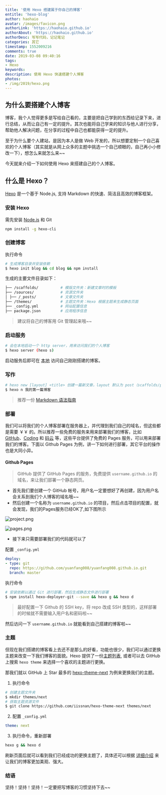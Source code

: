 ```yaml
---
title: '使用 Hexo 搭建属于你自己的博客'
entitle: 'hexo-blog'
author: haohaio
avatar: /images/favicon.png
authorLink: 'https://haohaio.github.io'
authorAbout: 'https://haohaio.github.io'
authorDesc: 写写代码，记记笔记
categories: 其它
timestamp: 1552009216
comments: true
date: 2019-03-08 09:40:16
tags:
- Hexo
keywords: 
description: 使用 Hexo 快速搭建个人博客
photos:
- /img/2019/hexo.png
---
```


## 为什么要搭建个人博客

博客，我个人觉得更多是写给自己看的，主要是把自己学到的东西给记录下来，进行总结，从而让自己有一定的提升。其次也能将自己学来的知识与他人进行分享，帮助他人解决问题，在分享的过程中自己也都能获得一定的提升。

至于为什么要个人建站，是因为本人是做 Web 开发的，所以想要定制一个自己喜欢的个人博客（其实就是从网上众多的主题中挑选一个自己顺眼的，自己再小小修改一下），想怎么来就怎么来~~

今天就来介绍一下如何使用 Hexo 来搭建自己的个人博客。

## 什么是 Hexo？

[Hexo](https://hexo.io/zh-cn/) 是一个基于 Node.js, 支持 Markdown 的快速、简洁且高效的博客框架。

### 安装 Hexo

需先安装 [Node.js](https://github.com/creationix/nvm) 和 Git

```bash
npm install -g hexo-cli
```

### 创建博客

执行命令

```bash
# 生成博客目录并安装依赖
$ hexo init blog && cd blog && npm install
```

生成的主要文件目录如下：

```bash
├── /scaffolds/          # 模版文件夹：新建文章时的模板
├── /sources/            # 资源文件夹
│ ├── /_posts/           # 文章文件夹
├── /themes/             # 主题文件夹：Hexo 根据主题来生成静态页面
├── _config.yml          # 网站配置信息
├── package.json         # 应用程序信息
```

> 建议将自己的博客用 Git 管理起来哦~~

### 启动服务

```bash
# 会在本地启动一个 http server，用来访问我们的个人博客
$ hexo server (hexo s)
```

启动服务后即可在 [本地](localhost:4000) 访问自己刚刚搭建的博客。

### 写作

```bash
# hexo new [layout] <title> 创建一篇新文章，layout 默认为 post（scaffolds/post）
$ hexo n 我的第一篇博客
```

> 推荐一份 [Markdown 语法指南](http://note.youdao.com/iyoudao/?p=2411&vendor=unsilent14)

### 部署

我们可以将我们的个人博客部署在服务器上，并代理到我们自己的域名，但这些都是需要 ￥￥ 的。所以推荐一些免费的服务来用来部署我们的博客，比如 [GitHub](https://github.com/)、[Coding](https://coding.net/) 和 [码云](https://gitee.com/) 等，这些平台提供了免费的 Pages 服务，可以用来部署我们的博客。下面以 Github Pages 为例，讲一下如何进行部署，其它平台的操作也是大同小异。

#### Github Pages

> GitHub 提供了 GitHub Pages 的服务，免费提供 `username.github.io` 的域名，来让我们部署一个静态网页。

- 首先我们要创建一个 GitHub 帐号，用户名一定要想好了再创建，因为用户名会关系到我们个人博客的域名哦~~
- 然后创建一个名称为 `username.github.io` 的项目，然后点击项目的配置，就会发现，我们的Pages服务已经OK了,如下图所示

![project.png](https://upload-images.jianshu.io/upload_images/1692994-c6a7449764b9930a.png?imageMogr2/auto-orient/strip%7CimageView2/2/w/1240)

![pages.png](https://upload-images.jianshu.io/upload_images/1692994-becfe3d0fb14ade8.png?imageMogr2/auto-orient/strip%7CimageView2/2/w/1240)

- 接下来只需要部署我们的代码就可以了

配置 `_config.yml`

```yml
deploy:
- type: git
  repo: https://github.com/yuanfang008/yuanfang008.github.io.git
  branch: master
```

执行命令

```bash
# 安装依赖以通过 Git 进行部署，然后生成静态文件进行部署
$ npm install hexo-deployer-git --save && hexo g && hexo d
```

> 最好配置一下 Github 的 SSH key，将 repo 改成 SSH 类型的，这样部署的时候就不需要输入用户名和密码啦~~

然后访问一下 `username.github.io` 就能看到自己搭建的博客啦~~

### 主题

但现在我们搭建的博客看上去还不是那么的好看，功能也很少，我们可以通过更换主题来改变一下我们博客的面貌。Hexo 提供了一份[主题列表](https://hexo.io/themes/), 或者可以去 GitHub 上搜索 `hexo theme` 来选择一个喜欢的主题进行更换。

那我们就以 GitHub 上 Star 最多的 [hexo-theme-next](https://github.com/iissnan/hexo-theme-next) 为例来更换我们的主题。

1. 执行命令

```bash
# 创建主题文件夹
$ mkdir themes/next
# 获取主题资源文件
$ git clone https://github.com/iissnan/hexo-theme-next themes/next
```

2. 配置 `_config.yml`

```yml
theme: next
```

3. 执行命令，重新部署

```bash
hexo g && hexo d
```

刷新页面后就可以看到我们已经成功的更换主题了，具体还可以根据 [详细介绍](http://theme-next.iissnan.com/getting-started.html) 来让我们的博客更加美观、强大。

### 结语

坚持！坚持！坚持！一定要把写博客的习惯坚持下去~~